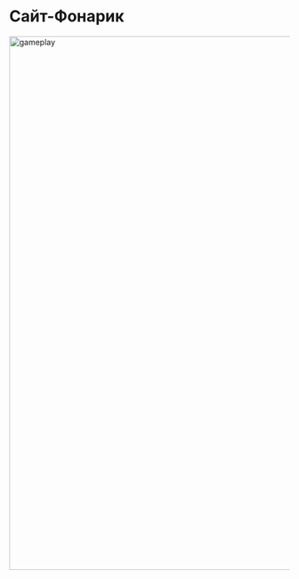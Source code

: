 # Сайт-Фонарик

<img width="960" alt="gameplay" src="https://user-images.githubusercontent.com/118850733/205925920-25871182-3380-482c-b1aa-ad8b57f87855.png">

